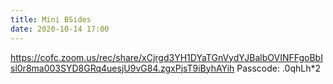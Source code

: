 ```yaml
---
title: Mini BSides
date: 2020-10-14 17:00
---
```


https://cofc.zoom.us/rec/share/xCjrgd3YH1DYaTGnVydYJBalbOVINFFgoBbIsl0r8ma003SYD8GRq4uesjU9vG84.zgxPjsT9iByhAYih 
Passcode: .0qhLh*2